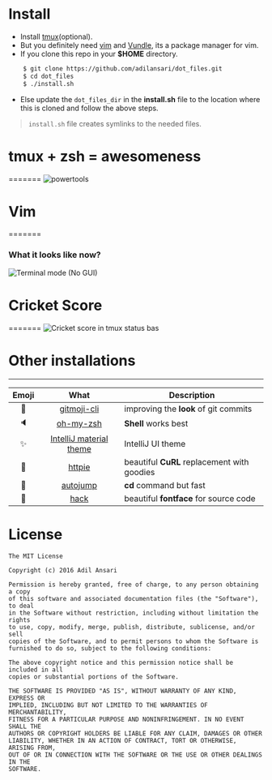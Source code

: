 # Install

- Install [tmux](http://linoxide.com/how-tos/install-tmux-manage-multiple-linux-terminals/)(optional).
- But you definitely need [vim](http://www.vim.org/download.php) and [Vundle](https://github.com/VundleVim/Vundle.vim), its a package manager for vim.
- If you clone this repo in your **$HOME** directory.

```bash
	$ git clone https://github.com/adilansari/dot_files.git
	$ cd dot_files
	$ ./install.sh
```

- Else update the `dot_files_dir` in the **install.sh** file to the location where this is cloned and follow the above steps.

> `install.sh` file creates symlinks to the needed files.

# tmux + zsh = awesomeness
=======
![powertools](https://raw.github.com/adilansari/.dot_files/master/screengrabs/terminal.png)

# Vim
=======
### What it looks like now?
![Terminal mode (_No GUI_)](https://raw.github.com/adilansari/.dot_files/master/screengrabs/vimrc.png)

# Cricket Score
=======
![Cricket score in tmux status bas](https://raw.github.com/adilansari/.dot_files/master/tmux/statusbar-scripts/screengrabs/cric-score.png)

# Other installations

----------------

| Emoji | What | Description |
|:---:|:---:|---|
| :art: | [gitmoji-cli](https://github.com/carloscuesta/gitmoji-cli) | improving the **look** of git commits |
| :speaker: | [oh-my-zsh](https://github.com/robbyrussell/oh-my-zsh) | **Shell** works best |
| :sparkles: | [IntelliJ material theme](https://plugins.jetbrains.com/plugin/8006-material-theme-ui) | IntelliJ UI theme |
| :elephant: | [httpie](https://httpie.org/) | beautiful **CuRL** replacement with goodies  |
| :dolphin: | [autojump](https://github.com/wting/autojump) | **cd** command but fast |
| :snake: | [hack](http://sourcefoundry.org/hack/) | beautiful **fontface** for source code |


# License
```
The MIT License

Copyright (c) 2016 Adil Ansari

Permission is hereby granted, free of charge, to any person obtaining a copy
of this software and associated documentation files (the "Software"), to deal
in the Software without restriction, including without limitation the rights
to use, copy, modify, merge, publish, distribute, sublicense, and/or sell
copies of the Software, and to permit persons to whom the Software is
furnished to do so, subject to the following conditions:

The above copyright notice and this permission notice shall be included in all
copies or substantial portions of the Software.

THE SOFTWARE IS PROVIDED "AS IS", WITHOUT WARRANTY OF ANY KIND, EXPRESS OR
IMPLIED, INCLUDING BUT NOT LIMITED TO THE WARRANTIES OF MERCHANTABILITY,
FITNESS FOR A PARTICULAR PURPOSE AND NONINFRINGEMENT. IN NO EVENT SHALL THE
AUTHORS OR COPYRIGHT HOLDERS BE LIABLE FOR ANY CLAIM, DAMAGES OR OTHER
LIABILITY, WHETHER IN AN ACTION OF CONTRACT, TORT OR OTHERWISE, ARISING FROM,
OUT OF OR IN CONNECTION WITH THE SOFTWARE OR THE USE OR OTHER DEALINGS IN THE
SOFTWARE.
```
